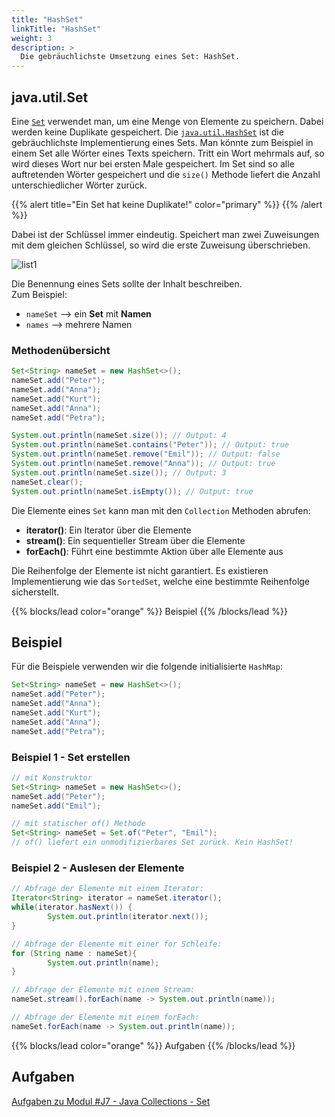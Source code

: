 ```yaml
---
title: "HashSet"
linkTitle: "HashSet"
weight: 3
description: >
  Die gebräuchlichste Umsetzung eines Set: HashSet.
---
```


## java.util.Set

Eine [`Set`](https://docs.oracle.com/en/java/javase/11/docs/api/java.base/java/util/Set.html) verwendet man, um eine Menge von Elemente zu speichern.
Dabei werden keine Duplikate gespeichert.
Die [`java.util.HashSet`](https://docs.oracle.com/en/java/javase/11/docs/api/java.base/java/util/HashSet.html) ist die gebräuchlichste Implementierung eines Sets.
Man könnte zum Beispiel in einem Set alle Wörter eines Texts speichern.
Tritt ein Wort mehrmals auf, so wird dieses Wort nur bei ersten Male gespeichert.
Im Set sind so alle auftretenden Wörter gespeichert und die `size()` Methode liefert die Anzahl unterschiedlicher Wörter zurück.

{{% alert title="Ein Set hat keine Duplikate!" color="primary" %}}
{{% /alert %}}

Dabei ist der Schlüssel immer eindeutig. Speichert man zwei Zuweisungen mit dem gleichen Schlüssel, so wird die erste Zuweisung überschrieben.

![list1](../../java-collections/set1.svg)

Die Benennung eines Sets sollte der Inhalt beschreiben.  
Zum Beispiel:

- `nameSet` --> ein **Set** mit **Namen**
- `names` --> mehrere Namen

### Methodenübersicht

```java
Set<String> nameSet = new HashSet<>();
nameSet.add("Peter");
nameSet.add("Anna");
nameSet.add("Kurt");
nameSet.add("Anna");
nameSet.add("Petra");

System.out.println(nameSet.size()); // Output: 4
System.out.println(nameSet.contains("Peter")); // Output: true
System.out.println(nameSet.remove("Emil")); // Output: false
System.out.println(nameSet.remove("Anna")); // Output: true
System.out.println(nameSet.size()); // Output: 3
nameSet.clear();
System.out.println(nameSet.isEmpty()); // Output: true

```

Die Elemente eines `Set` kann man mit den `Collection` Methoden abrufen:

- **iterator()**: Ein Iterator über die Elemente
- **stream()**: Ein sequentieller Stream über die Elemente
- **forEach()**: Führt eine bestimmte Aktion über alle Elemente aus

Die Reihenfolge der Elemente ist nicht garantiert.
Es existieren Implementierung wie das `SortedSet`, welche eine bestimmte Reihenfolge sicherstellt.

{{% blocks/lead color="orange" %}}
Beispiel
{{% /blocks/lead %}}

## Beispiel

Für die Beispiele verwenden wir die folgende initialisierte `HashMap`:

```java
Set<String> nameSet = new HashSet<>();
nameSet.add("Peter");
nameSet.add("Anna");
nameSet.add("Kurt");
nameSet.add("Anna");
nameSet.add("Petra");

```

### Beispiel 1 - Set erstellen

```java
// mit Konstruktor
Set<String> nameSet = new HashSet<>();
nameSet.add("Peter");
nameSet.add("Emil");

// mit statischer of() Methode
Set<String> nameSet = Set.of("Peter", "Emil");
// of() liefert ein unmodifizierbares Set zurück. Kein HashSet!

```

### Beispiel 2 - Auslesen der Elemente

```java
// Abfrage der Elemente mit einem Iterator:
Iterator<String> iterator = nameSet.iterator();
while(iterator.hasNext()) {
        System.out.println(iterator.next());
}

// Abfrage der Elemente mit einer for Schleife:
for (String name : nameSet){
        System.out.println(name);
}

// Abfrage der Elemente mit einem Stream:
nameSet.stream().forEach(name -> System.out.println(name));

// Abfrage der Elemente mit einem forEach:
nameSet.forEach(name -> System.out.println(name));

```

{{% blocks/lead color="orange" %}}
Aufgaben
{{% /blocks/lead %}}

## Aufgaben

[Aufgaben zu Modul #J7 - Java Collections - Set](../../../../labs/java/java-collections/02_set)
